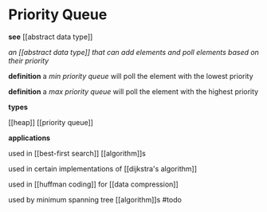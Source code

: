 # Priority Queue

**see** [[abstract data type]]

_an [[abstract data type]] that can add elements and poll elements based on their priority_

**definition** a _min priority queue_ will poll the element with the lowest priority

**definition** a _max priority queue_ will poll the element with the highest priority

**types**

[[heap]] [[priority queue]]

**applications**

used in [[best-first search]] [[algorithm]]s

used in certain implementations of [[dijkstra's algorithm]]

used in [[huffman coding]] for [[data compression]]

used by minimum spanning tree [[algorithm]]s #todo
